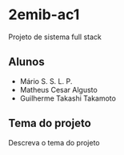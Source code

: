 # 2emib-ac1
Projeto de sistema full stack
## Alunos
- Mário S. S. L. P.
- Matheus Cesar Algusto 
- Guilherme Takashi Takamoto
## Tema do projeto
Descreva o tema do projeto
